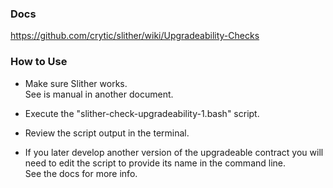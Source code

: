 ### Docs

https://github.com/crytic/slither/wiki/Upgradeability-Checks

### How to Use

- Make sure Slither works.\
See is manual in another document.

- Execute the "slither-check-upgradeability-1.bash" script.

- Review the script output in the terminal.

- If you later develop another version of the upgradeable contract you will need to edit the script to provide its name in the command line.\
See the docs for more info.
